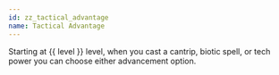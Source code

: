 ```yaml
---
id: zz_tactical_advantage
name: Tactical Advantage
---
```

Starting at {{ level }} level, when you cast a cantrip, biotic spell, or tech power you can choose either advancement option.

